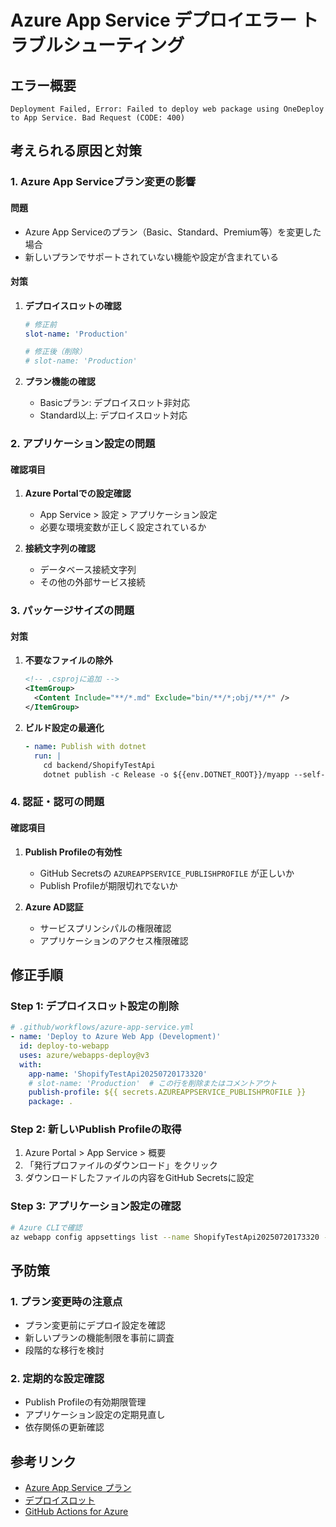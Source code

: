 # Azure App Service デプロイエラー トラブルシューティング

## エラー概要
```
Deployment Failed, Error: Failed to deploy web package using OneDeploy to App Service. Bad Request (CODE: 400)
```

## 考えられる原因と対策

### 1. Azure App Serviceプラン変更の影響

#### 問題
- Azure App Serviceのプラン（Basic、Standard、Premium等）を変更した場合
- 新しいプランでサポートされていない機能や設定が含まれている

#### 対策
1. **デプロイスロットの確認**
   ```yaml
   # 修正前
   slot-name: 'Production'
   
   # 修正後（削除）
   # slot-name: 'Production'
   ```

2. **プラン機能の確認**
   - Basicプラン: デプロイスロット非対応
   - Standard以上: デプロイスロット対応

### 2. アプリケーション設定の問題

#### 確認項目
1. **Azure Portalでの設定確認**
   - App Service > 設定 > アプリケーション設定
   - 必要な環境変数が正しく設定されているか

2. **接続文字列の確認**
   - データベース接続文字列
   - その他の外部サービス接続

### 3. パッケージサイズの問題

#### 対策
1. **不要なファイルの除外**
   ```xml
   <!-- .csprojに追加 -->
   <ItemGroup>
     <Content Include="**/*.md" Exclude="bin/**/*;obj/**/*" />
   </ItemGroup>
   ```

2. **ビルド設定の最適化**
   ```yaml
   - name: Publish with dotnet
     run: |
       cd backend/ShopifyTestApi
       dotnet publish -c Release -o ${{env.DOTNET_ROOT}}/myapp --self-contained false
   ```

### 4. 認証・認可の問題

#### 確認項目
1. **Publish Profileの有効性**
   - GitHub Secretsの `AZUREAPPSERVICE_PUBLISHPROFILE` が正しいか
   - Publish Profileが期限切れでないか

2. **Azure AD認証**
   - サービスプリンシパルの権限確認
   - アプリケーションのアクセス権限確認

## 修正手順

### Step 1: デプロイスロット設定の削除
```yaml
# .github/workflows/azure-app-service.yml
- name: 'Deploy to Azure Web App (Development)'
  id: deploy-to-webapp
  uses: azure/webapps-deploy@v3
  with:
    app-name: 'ShopifyTestApi20250720173320'
    # slot-name: 'Production'  # この行を削除またはコメントアウト
    publish-profile: ${{ secrets.AZUREAPPSERVICE_PUBLISHPROFILE }}
    package: .
```

### Step 2: 新しいPublish Profileの取得
1. Azure Portal > App Service > 概要
2. 「発行プロファイルのダウンロード」をクリック
3. ダウンロードしたファイルの内容をGitHub Secretsに設定

### Step 3: アプリケーション設定の確認
```bash
# Azure CLIで確認
az webapp config appsettings list --name ShopifyTestApi20250720173320 --resource-group <resource-group-name>
```

## 予防策

### 1. プラン変更時の注意点
- プラン変更前にデプロイ設定を確認
- 新しいプランの機能制限を事前に調査
- 段階的な移行を検討

### 2. 定期的な設定確認
- Publish Profileの有効期限管理
- アプリケーション設定の定期見直し
- 依存関係の更新確認

## 参考リンク
- [Azure App Service プラン](https://docs.microsoft.com/ja-jp/azure/app-service/overview-hosting-plans)
- [デプロイスロット](https://docs.microsoft.com/ja-jp/azure/app-service/deploy-staging-slots)
- [GitHub Actions for Azure](https://docs.microsoft.com/ja-jp/azure/developer/github/actions-deploy) 